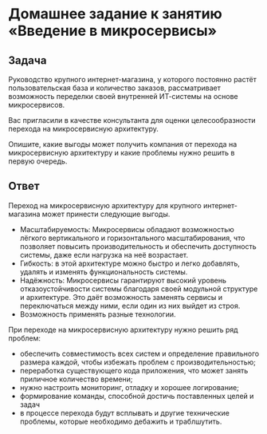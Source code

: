 # Домашнее задание к занятию «Введение в микросервисы»

## Задача

Руководство крупного интернет-магазина, у которого постоянно растёт пользовательская база и количество заказов, рассматривает возможность переделки своей внутренней   ИТ-системы на основе микросервисов. 

Вас пригласили в качестве консультанта для оценки целесообразности перехода на микросервисную архитектуру. 

Опишите, какие выгоды может получить компания от перехода на микросервисную архитектуру и какие проблемы нужно решить в первую очередь.


## Ответ

Переход на микросервисную архитектуру для крупного интернет-магазина может принести следующие выгоды.
- Масштабируемость: Микросервисы обладают возможностью лёгкого вертикального и горизонтального масштабирования, что позволяет повысить производительность и обеспечить доступность системы, даже если нагрузка на неё возрастает.
- Гибкость: в этой архитектуре можно быстро и легко добавлять, удалять и изменять функциональность системы.
- Надёжность: Микросервисы гарантируют высокий уровень отказоустойчивости системы благодаря своей модульной структуре и архитектуре. Это даёт возможность заменять сервисы и переключаться между ними, если один из них выйдет из строя.
- Возможность применять разные технологии.

При переходе на микросервисную архитектуру нужно решить ряд проблем:
- обеспечить совместимость всех систем и определение правильного размера каждой, чтобы избежать проблем с производительностью;
- переработка существующего кода приложения, что может занять приличное количество времени;
- нужно настроить мониторинг, отладку и хорошее логирование;
- формирование команды, способной достичь поставленных целей и задач
- в процессе перехода будут всплывать и другие технические проблемы, которые необходимо дебажить и траблшутить.
